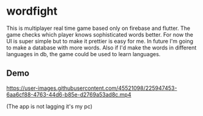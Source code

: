 # wordfight

This is multiplayer real time game based only on firebase and flutter. The game checks which player knows sophisticated words better. For now the UI is super simple but to make it prettier is easy for me. In future I'm going to make a database with more words. Also if I'd make the words in different languages in db, the game could be used to learn languages. 



## Demo
https://user-images.githubusercontent.com/45521098/225947453-6aa6cf88-4763-44d6-b85e-d2769a53ad8c.mp4

(The app is not lagging it's my pc)

